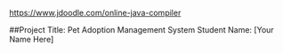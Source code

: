 https://www.jdoodle.com/online-java-compiler

##Project Title: Pet Adoption Management System
Student Name: [Your Name Here]
